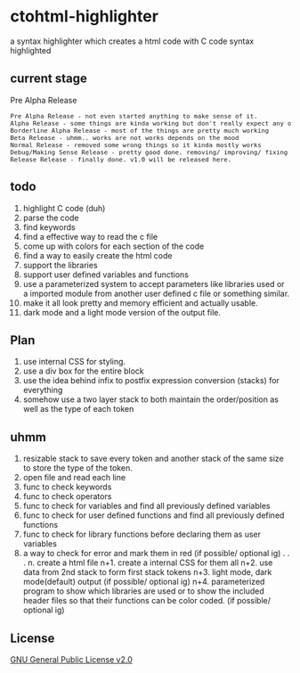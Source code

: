 # ctohtml-highlighter
a syntax highlighter which creates a html code with C code syntax highlighted

## current stage
Pre Alpha Release

<pre style="font-size:0.8em">
Pre Alpha Release - not even started anything to make sense of it.
Alpha Release - some things are kinda working but don't really expect any output
Borderline Alpha Release - most of the things are pretty much working
Beta Release - uhmm.. works are not works depends on the mood
Normal Release - removed some wrong things so it kinda mostly works
Debug/Making Sense Release - pretty good done. removing/ improving/ fixing everything.
Release Release - finally done. v1.0 will be released here.
</pre>

## todo
1. highlight C code (duh)
2. parse the code
3. find keywords
4. find a effective way to read the c file
5. come up with colors for each section of the code
6. find a way to easily create the html code
7. support the libraries
8. support user defined variables and functions
9. use a parameterized system to accept parameters like libraries used or a imported module from another user defined c file or something similar.
10. make it all look pretty and memory efficient and actually usable.
11. dark mode and a light mode version of the output file.

## Plan
1. use internal CSS for styling.
2. use a div box for the entire block
3. use the idea behind infix to postfix expression conversion (stacks) for everything
4. somehow use a two layer stack to both maintain the order/position as well as the type of each token  

## uhmm
1. resizable stack to save every token and another stack of the same size to store the type of the token.
2. open file and read each line
3. func to check keywords
4. func to check operators
5. func to check for variables and find all previously defined variables
6. func to check for user defined functions and find all previously defined functions
7. func to check for library functions before declaring them as user variables
8. a way to check for error and mark them in red (if possible/ optional ig)
.
.
.
n. create a html file
n+1. create a internal CSS for them all
n+2. use data from 2nd stack to form first stack tokens
n+3. light mode, dark mode(default) output  (if possible/ optional ig)
n+4. parameterized program to show which libraries are used or to show the included header files so that their functions can be color coded. (if possible/ optional ig)

## License

[GNU General Public License v2.0](https://choosealicense.com/licenses/gpl-2.0/)
